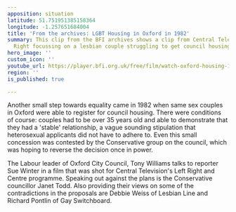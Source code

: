 ```yaml
---
apposition: situation
latitude: 51.751951385158364
longitude: -1.257651684004
title: 'From the archives: LGBT Housing in Oxford in 1982'
summary: This clip from the BFI archives shows a clip from Central Television's Left
  Right focussing on a lesbian couple struggling to get council housing.
hero_image: ''
custom_icon: ''
youtube_url: https://player.bfi.org.uk/free/film/watch-oxford-housing-1982-online?fbclid=IwAR3eO8X-QuxmOiG7avbP8vLZs4xfzVe0Nzjjl87FBWzpwgQSVemx4fmd56U
region: ''
is_published: true

---
```

Another small step towards equality came in 1982 when same sex couples in Oxford were able to register for council housing. There were conditions of course: couples had to be over 35 years old and able to demonstrate that they had a 'stable' relationship, a vague sounding stipulation that heterosexual applicants did not have to adhere to. Even this small concession was contested by the Conservative group on the council, which was hoping to reverse the decision once in power.

The Labour leader of Oxford City Council, Tony Williams talks to reporter Sue Winter in a film that was shot for Central Television's Left Right and Centre programme. Speaking out against the plans is the Conservative councillor Janet Todd. Also providing their views on some of the contradictions in the proposals are Debbie Weiss of Lesbian Line and Richard Pontlin of Gay Switchboard.